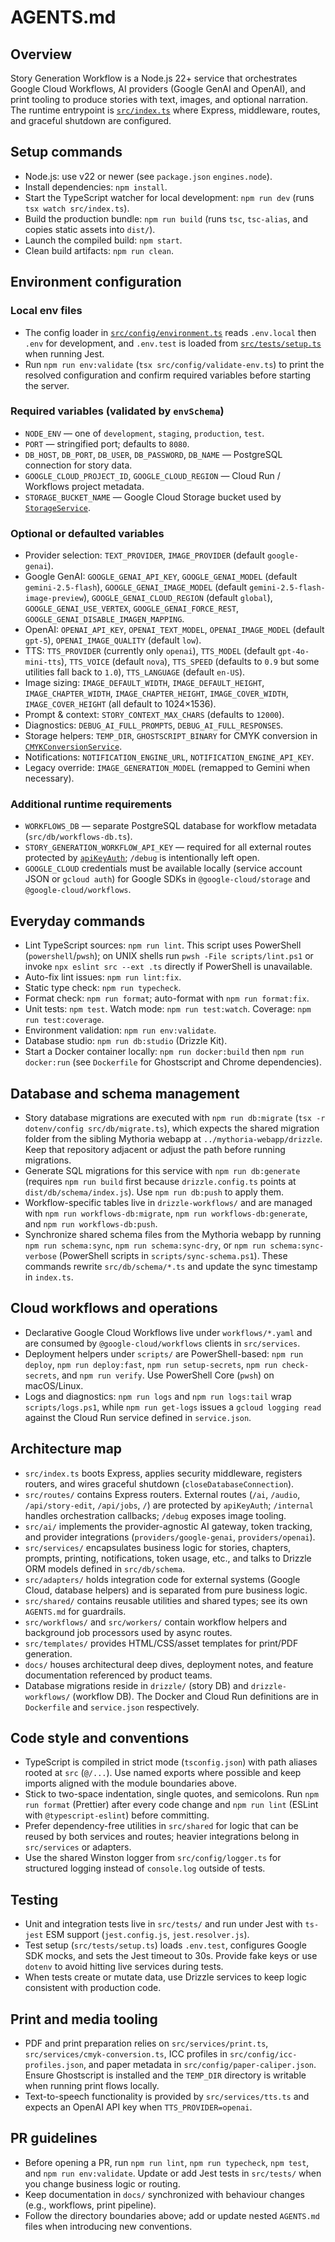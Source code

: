 # AGENTS.md

## Overview

Story Generation Workflow is a Node.js 22+ service that orchestrates Google Cloud Workflows, AI providers (Google GenAI and OpenAI), and print tooling to produce stories with text, images, and optional narration. The runtime entrypoint is [`src/index.ts`](src/index.ts) where Express, middleware, routes, and graceful shutdown are configured.

## Setup commands

- Node.js: use v22 or newer (see `package.json` `engines.node`).
- Install dependencies: `npm install`.
- Start the TypeScript watcher for local development: `npm run dev` (runs `tsx watch src/index.ts`).
- Build the production bundle: `npm run build` (runs `tsc`, `tsc-alias`, and copies static assets into `dist/`).
- Launch the compiled build: `npm start`.
- Clean build artifacts: `npm run clean`.

## Environment configuration

### Local env files

- The config loader in [`src/config/environment.ts`](src/config/environment.ts) reads `.env.local` then `.env` for development, and `.env.test` is loaded from [`src/tests/setup.ts`](src/tests/setup.ts) when running Jest.
- Run `npm run env:validate` (`tsx src/config/validate-env.ts`) to print the resolved configuration and confirm required variables before starting the server.

### Required variables (validated by `envSchema`)

- `NODE_ENV` — one of `development`, `staging`, `production`, `test`.
- `PORT` — stringified port; defaults to `8080`.
- `DB_HOST`, `DB_PORT`, `DB_USER`, `DB_PASSWORD`, `DB_NAME` — PostgreSQL connection for story data.
- `GOOGLE_CLOUD_PROJECT_ID`, `GOOGLE_CLOUD_REGION` — Cloud Run / Workflows project metadata.
- `STORAGE_BUCKET_NAME` — Google Cloud Storage bucket used by [`StorageService`](src/services/storage.ts).

### Optional or defaulted variables

- Provider selection: `TEXT_PROVIDER`, `IMAGE_PROVIDER` (default `google-genai`).
- Google GenAI: `GOOGLE_GENAI_API_KEY`, `GOOGLE_GENAI_MODEL` (default `gemini-2.5-flash`), `GOOGLE_GENAI_IMAGE_MODEL` (default `gemini-2.5-flash-image-preview`), `GOOGLE_GENAI_CLOUD_REGION` (default `global`), `GOOGLE_GENAI_USE_VERTEX`, `GOOGLE_GENAI_FORCE_REST`, `GOOGLE_GENAI_DISABLE_IMAGEN_MAPPING`.
- OpenAI: `OPENAI_API_KEY`, `OPENAI_TEXT_MODEL`, `OPENAI_IMAGE_MODEL` (default `gpt-5`), `OPENAI_IMAGE_QUALITY` (default `low`).
- TTS: `TTS_PROVIDER` (currently only `openai`), `TTS_MODEL` (default `gpt-4o-mini-tts`), `TTS_VOICE` (default `nova`), `TTS_SPEED` (defaults to `0.9` but some utilities fall back to `1.0`), `TTS_LANGUAGE` (default `en-US`).
- Image sizing: `IMAGE_DEFAULT_WIDTH`, `IMAGE_DEFAULT_HEIGHT`, `IMAGE_CHAPTER_WIDTH`, `IMAGE_CHAPTER_HEIGHT`, `IMAGE_COVER_WIDTH`, `IMAGE_COVER_HEIGHT` (all default to 1024×1536).
- Prompt & context: `STORY_CONTEXT_MAX_CHARS` (defaults to `12000`).
- Diagnostics: `DEBUG_AI_FULL_PROMPTS`, `DEBUG_AI_FULL_RESPONSES`.
- Storage helpers: `TEMP_DIR`, `GHOSTSCRIPT_BINARY` for CMYK conversion in [`CMYKConversionService`](src/services/cmyk-conversion.ts).
- Notifications: `NOTIFICATION_ENGINE_URL`, `NOTIFICATION_ENGINE_API_KEY`.
- Legacy override: `IMAGE_GENERATION_MODEL` (remapped to Gemini when necessary).

### Additional runtime requirements

- `WORKFLOWS_DB` — separate PostgreSQL database for workflow metadata (`src/db/workflows-db.ts`).
- `STORY_GENERATION_WORKFLOW_API_KEY` — required for all external routes protected by [`apiKeyAuth`](src/middleware/apiKeyAuth.ts); `/debug` is intentionally left open.
- `GOOGLE_CLOUD` credentials must be available locally (service account JSON or `gcloud auth`) for Google SDKs in `@google-cloud/storage` and `@google-cloud/workflows`.

## Everyday commands

- Lint TypeScript sources: `npm run lint`. This script uses PowerShell (`powershell`/`pwsh`); on UNIX shells run `pwsh -File scripts/lint.ps1` or invoke `npx eslint src --ext .ts` directly if PowerShell is unavailable.
- Auto-fix lint issues: `npm run lint:fix`.
- Static type check: `npm run typecheck`.
- Format check: `npm run format`; auto-format with `npm run format:fix`.
- Unit tests: `npm test`. Watch mode: `npm run test:watch`. Coverage: `npm run test:coverage`.
- Environment validation: `npm run env:validate`.
- Database studio: `npm run db:studio` (Drizzle Kit).
- Start a Docker container locally: `npm run docker:build` then `npm run docker:run` (see `Dockerfile` for Ghostscript and Chrome dependencies).

## Database and schema management

- Story database migrations are executed with `npm run db:migrate` (`tsx -r dotenv/config src/db/migrate.ts`), which expects the shared migration folder from the sibling Mythoria webapp at `../mythoria-webapp/drizzle`. Keep that repository adjacent or adjust the path before running migrations.
- Generate SQL migrations for this service with `npm run db:generate` (requires `npm run build` first because `drizzle.config.ts` points at `dist/db/schema/index.js`). Use `npm run db:push` to apply them.
- Workflow-specific tables live in `drizzle-workflows/` and are managed with `npm run workflows-db:migrate`, `npm run workflows-db:generate`, and `npm run workflows-db:push`.
- Synchronize shared schema files from the Mythoria webapp by running `npm run schema:sync`, `npm run schema:sync-dry`, or `npm run schema:sync-verbose` (PowerShell scripts in `scripts/sync-schema.ps1`). These commands rewrite `src/db/schema/*.ts` and update the sync timestamp in `index.ts`.

## Cloud workflows and operations

- Declarative Google Cloud Workflows live under `workflows/*.yaml` and are consumed by `@google-cloud/workflows` clients in `src/services`.
- Deployment helpers under `scripts/` are PowerShell-based: `npm run deploy`, `npm run deploy:fast`, `npm run setup-secrets`, `npm run check-secrets`, and `npm run verify`. Use PowerShell Core (`pwsh`) on macOS/Linux.
- Logs and diagnostics: `npm run logs` and `npm run logs:tail` wrap `scripts/logs.ps1`, while `npm run get-logs` issues a `gcloud logging read` against the Cloud Run service defined in `service.json`.

## Architecture map

- `src/index.ts` boots Express, applies security middleware, registers routers, and wires graceful shutdown (`closeDatabaseConnection`).
- `src/routes/` contains Express routers. External routes (`/ai`, `/audio`, `/api/story-edit`, `/api/jobs`, `/`) are protected by `apiKeyAuth`; `/internal` handles orchestration callbacks; `/debug` exposes image tooling.
- `src/ai/` implements the provider-agnostic AI gateway, token tracking, and provider integrations (`providers/google-genai`, `providers/openai`).
- `src/services/` encapsulates business logic for stories, chapters, prompts, printing, notifications, token usage, etc., and talks to Drizzle ORM models defined in `src/db/schema`.
- `src/adapters/` holds integration code for external systems (Google Cloud, database helpers) and is separated from pure business logic.
- `src/shared/` contains reusable utilities and shared types; see its own `AGENTS.md` for guardrails.
- `src/workflows/` and `src/workers/` contain workflow helpers and background job processors used by async routes.
- `src/templates/` provides HTML/CSS/asset templates for print/PDF generation.
- `docs/` houses architectural deep dives, deployment notes, and feature documentation referenced by product teams.
- Database migrations reside in `drizzle/` (story DB) and `drizzle-workflows/` (workflow DB). The Docker and Cloud Run definitions are in `Dockerfile` and `service.json` respectively.

## Code style and conventions

- TypeScript is compiled in strict mode (`tsconfig.json`) with path aliases rooted at `src` (`@/...`). Use named exports where possible and keep imports aligned with the module boundaries above.
- Stick to two-space indentation, single quotes, and semicolons. Run `npm run format` (Prettier) after every code change and `npm run lint` (ESLint with `@typescript-eslint`) before committing.
- Prefer dependency-free utilities in `src/shared` for logic that can be reused by both services and routes; heavier integrations belong in `src/services` or adapters.
- Use the shared Winston logger from `src/config/logger.ts` for structured logging instead of `console.log` outside of tests.

## Testing

- Unit and integration tests live in `src/tests/` and run under Jest with `ts-jest` ESM support (`jest.config.js`, `jest.resolver.js`).
- Test setup (`src/tests/setup.ts`) loads `.env.test`, configures Google SDK mocks, and sets the Jest timeout to 30s. Provide fake keys or use `dotenv` to avoid hitting live services during tests.
- When tests create or mutate data, use Drizzle services to keep logic consistent with production code.

## Print and media tooling

- PDF and print preparation relies on `src/services/print.ts`, `src/services/cmyk-conversion.ts`, ICC profiles in `src/config/icc-profiles.json`, and paper metadata in `src/config/paper-caliper.json`. Ensure Ghostscript is installed and the `TEMP_DIR` directory is writable when running print flows locally.
- Text-to-speech functionality is provided by `src/services/tts.ts` and expects an OpenAI API key when `TTS_PROVIDER=openai`.

## PR guidelines

- Before opening a PR, run `npm run lint`, `npm run typecheck`, `npm test`, and `npm run env:validate`. Update or add Jest tests in `src/tests/` when you change business logic or routing.
- Keep documentation in `docs/` synchronized with behaviour changes (e.g., workflows, print pipeline).
- Follow the directory boundaries above; add or update nested `AGENTS.md` files when introducing new conventions.

